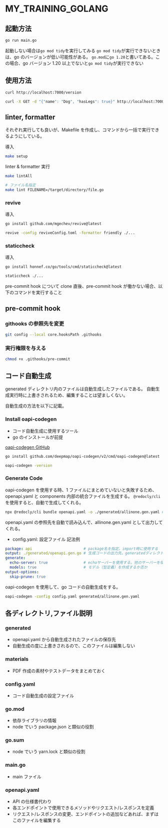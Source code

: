 # MY_TRAINING_GOLANG

## 起動方法

```bash
go run main.go
```

起動しない場合は`go mod tidy`を実行してみる
`go mod tidy`が実行できないときは、go のバージョンが低い可能性がある。
`go.mod`に`go 1.20`と書いてある。この場合、go バージョン 1.20 以上でないと`go mod tidy`が実行できない

## 使用方法

```bash
curl http://localhost:7000/version

curl -X GET -d "{"name": "Dog", "hasLegs": true}" http://localhost:7000/animal
```

## linter, formatter

それぞれ実行しても良いが、Makefile を作成し、コマンドから一括で実行できるようにしている。

導入

```bash
make setup
```

linter & formatter 実行

```bash
make lintAll

# ファイル名指定
make lint FILENAME=/target/directory/file.go
```

### revive

導入

```bash
go install github.com/mgechev/revive@latest
```

```bash
revive -config reviveConfig.toml -formatter friendly ./...
```

### staticcheck

導入

```bash
go install honnef.co/go/tools/cmd/staticcheck@latest
```

```bash
staticcheck ./...
```

pre-commit hook について
clone 直後、pre-commit hook が働かない場合、以下のコマンドを実行すること

## pre-commit hook

### githooks の参照先を変更

```bash
git config --local core.hooksPath .githooks
```

### 実行権限を与える

```bash
chmod +x .githooks/pre-commit
```

## コード自動生成

generated ディレクトリ内のファイルは自動生成したファイルである。
自動生成実行時に上書きされるため、編集することは望ましくない。

自動生成の方法を以下に記載。

### Install oapi-codegen

- コード自動生成に使用するツール
- go のインストールが前提

[oapi-codegen GitHub](https://github.com/deepmap/oapi-codegen/tree/master)

```bash
go install github.com/deepmap/oapi-codegen/v2/cmd/oapi-codegen@latest
```

```bash
oapi-codegen -version
```

### Generate Code

oapi-codegen を使用する時、1 ファイルにまとめていないと失敗するため、openapi.yaml と components 内部の統合ファイルを生成する。
`@redocly/cli`を使用すると、自動で生成してくれる。

```bash
npx @redocly/cli bundle openapi.yaml -o ./generated/allinone.gen.yaml # 出力ファイル名は任意の名称で良い
```

openapi.yaml の参照先を自動で読み込んで、allinone.gen.yaml として出力してくれる。

- config.yaml: 設定ファイル
  記法例

```config.yaml
package: api                       # package名を指定。import時に使用する
output: ./generated/openapi.gen.go # 生成コードの出力先。generatedディレクトリが存在しないと失敗する
generate:
  echo-server: true                # echoサーバーを使用する。他のサーバーを使用する場合、置き換える。
  models: true                     # モデル（型定義）を作成するか否か
output-options:
  skip-prune: true
```

oapi-codegen を使用して、go コードの自動生成をする。

```bash
oapi-codegen -config config.yaml generated/allinone.gen.yaml
```

## 各ディレクトリ,ファイル説明

### generated

- openapi.yaml から自動生成されたファイルの保存先
- 自動生成の度に上書きされるので、このファイルは編集しない

### materials

- PDF 作成の素材やテストデータをまとめておく

### config.yaml

- コード自動生成の設定ファイル

### go.mod

- 依存ライブラリの情報
- node でいう package.json と類似の役割

### go.sum

- node でいう yarn.lock と類似の役割

### main.go

- main ファイル

### openapi.yaml

- API の仕様書代わり
- 各エンドポイントで使用できるメソッドやリクエスト/レスポンスを定義
- リクエスト/レスポンスの変更、エンドポイントの追加などあれば、まずはこのファイルを編集する
